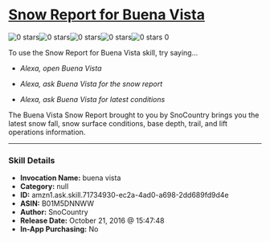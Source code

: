 # [Snow Report for Buena Vista](http://alexa.amazon.com/#skills/amzn1.ask.skill.71734930-ec2a-4ad0-a698-2dd689fd9d4e)
![0 stars](../../images/ic_star_border_black_18dp_1x.png)![0 stars](../../images/ic_star_border_black_18dp_1x.png)![0 stars](../../images/ic_star_border_black_18dp_1x.png)![0 stars](../../images/ic_star_border_black_18dp_1x.png)![0 stars](../../images/ic_star_border_black_18dp_1x.png) 0

To use the Snow Report for Buena Vista skill, try saying...

* *Alexa, open Buena Vista*

* *Alexa, ask Buena Vista for the snow report*

* *Alexa, ask Buena Vista for latest conditions*

The Buena Vista Snow Report brought to you by SnoCountry brings you the latest snow fall, snow surface conditions,  base depth, trail, and lift operations information.

***

### Skill Details

* **Invocation Name:** buena vista
* **Category:** null
* **ID:** amzn1.ask.skill.71734930-ec2a-4ad0-a698-2dd689fd9d4e
* **ASIN:** B01M5DNNWW
* **Author:** SnoCountry
* **Release Date:** October 21, 2016 @ 15:47:48
* **In-App Purchasing:** No
